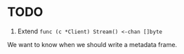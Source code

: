 # TODO
1. Extend `func (c *Client) Stream() <-chan []byte`

We want to know when we should write a metadata frame.